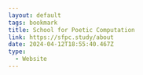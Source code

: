 ```yaml
---
layout: default
tags: bookmark
title: School for Poetic Computation
link: https://sfpc.study/about
date: 2024-04-12T18:55:40.467Z
type:
  - Website
---
```

